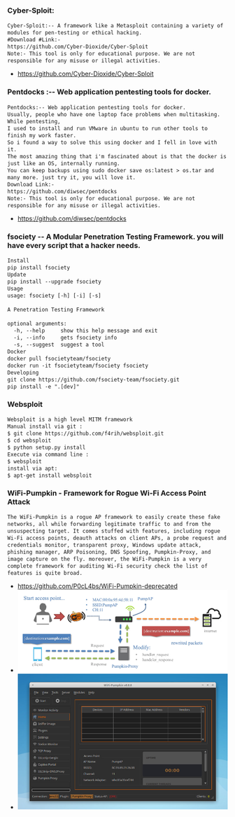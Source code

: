 ### Cyber-Sploit:
```
Cyber-Sploit:-- A framework like a Metasploit containing a variety of modules for pen-testing or ethical hacking. 
#Download #Link:-
https://github.com/Cyber-Dioxide/Cyber-Sploit
Note:- This tool is only for educational purpose. We are not responsible for any misuse or illegal activities.
```
* https://github.com/Cyber-Dioxide/Cyber-Sploit
### Pentdocks :-- Web application pentesting tools for docker.
```
Pentdocks:-- Web application pentesting tools for docker.
Usually, people who have one laptop face problems when multitasking. While pentesting, 
I used to install and run VMware in ubuntu to run other tools to finish my work faster. 
So i found a way to solve this using docker and I fell in love with it. 
The most amazing thing that i'm fascinated about is that the docker is just like an OS, internally running. 
You can keep backups using sudo docker save os:latest > os.tar and many more. just try it, you will love it.
Download Link:-
https://github.com/diwsec/pentdocks
Note:- This tool is only for educational purpose. We are not responsible for any misuse or illegal activities.
```
* https://github.com/diwsec/pentdocks
### fsociety -- A Modular Penetration Testing Framework.  you will have every script that a hacker needs.
```
Install
pip install fsociety
Update
pip install --upgrade fsociety
Usage
usage: fsociety [-h] [-i] [-s]

A Penetration Testing Framework

optional arguments:
  -h, --help     show this help message and exit
  -i, --info     gets fsociety info
  -s, --suggest  suggest a tool
Docker
docker pull fsocietyteam/fsociety
docker run -it fsocietyteam/fsociety fsociety
Developing
git clone https://github.com/fsociety-team/fsociety.git
pip install -e ".[dev]"
```
### Websploit
```
Websploit is a high level MITM framework
Manual install via git :
$ git clone https://github.com/f4rih/websploit.git
$ cd websploit
$ python setup.py install
Execute via command line :
$ websploit
install via apt:
$ apt-get install websploit
```
### WiFi-Pumpkin - Framework for Rogue Wi-Fi Access Point Attack
```
The WiFi-Pumpkin is a rogue AP framework to easily create these fake networks, all while forwarding legitimate traffic to and from the unsuspecting target. It comes stuffed with features, including rogue Wi-Fi access points, deauth attacks on client APs, a probe request and credentials monitor, transparent proxy, Windows update attack, phishing manager, ARP Poisoning, DNS Spoofing, Pumpkin-Proxy, and image capture on the fly. moreover, the WiFi-Pumpkin is a very complete framework for auditing Wi-Fi security check the list of features is quite broad.
```
* https://github.com/P0cL4bs/WiFi-Pumpkin-deprecated
* ![pumpAP](https://github.com/jumbokh/Network-class/blob/main/pumpAP.jpg)
* ![pumpAP1](https://github.com/jumbokh/Network-class/blob/main/pumpAP1.jpg)
